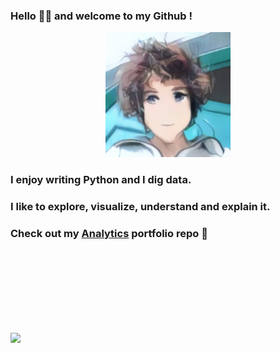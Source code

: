 ### Hello 👏🏼 and welcome to my Github ! 
<p align="center">
  <img width="200" src="https://github.com/daiichigo/Analytics/blob/main/assets/daiichigoavatar_1.jpg">
</p>


### I enjoy writing Python and I dig data. 
### I like to explore, visualize, understand and explain it.

### Check out my [Analytics](https://github.com/daiichigo/Analytics) portfolio repo 🔭
<br><br><br><br><br><br><br>

![](https://visitor-badge.glitch.me/badge?page_id=daiichigo.daiichigo)

<!--
**daiichigo/daiichigo** is a ✨ _special_ ✨ repository because its `README.md` (this file) appears on your GitHub profile.

Here are some ideas to get you started:

- 🔭 I’m currently working on ...
- 🌱 I’m currently learning ...
- 👯 I’m looking to collaborate on ...
- 🤔 I’m looking for help with ...
- 💬 Ask me about ...
- 📫 How to reach me: ...
- 😄 Pronouns: ...
- ⚡ Fun fact: ...
-->
